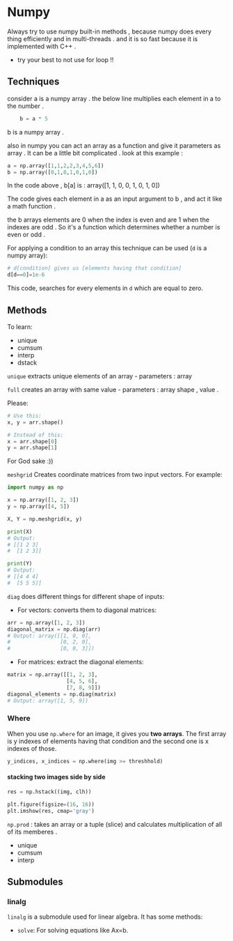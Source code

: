 # Numpy

Always try to use numpy built-in methods , because 
numpy does every thing efficiently and in multi-threads . 
and it is so fast because it is implemented with C++ . 

* try your best to not use for loop !!

## Techniques

consider a is a numpy array . the below line multiplies 
each element in a to the number . 

```python
    b = a * 5
```

b is a numpy array .

also in numpy you can act an array as a function and give it parameters as array . It can be a little bit complicated . look at this example : 
```python
a = np.array([1,1,2,2,3,4,5,6])
b = np.array([0,1,0,1,0,1,0])
```
In the code above , b[a] is : array([1, 1, 0, 0, 1, 0, 1, 0])

The code gives each element in a as an input argument to b , and act it like a math function . 

the b arrays elements are 0 when the index is even and are 1 when the indexes are odd . So it's a function which determines whether a number is even or odd . 

For applying a condition to an array this technique can be used (`d` is a numpy array):
```python
# d[condition] gives us [elements having that condition]
d[d==0]=1e-6
```
This code, searches for every elements in `d` which are equal to zero. 

## Methods 

To learn:
- unique
- cumsum
- interp
- dstack

`unique` extracts unique elements of an array - parameters : array

`full` creates an array with same value - parameters : array shape , value . 

Please:
```python
# Use this:
x, y = arr.shape()

# Instead of this:
x = arr.shape[0]
y = arr.shape[1]
```
For God sake :))

`meshgrid` Creates coordinate matrices from two input vectors. For example:
```python
import numpy as np

x = np.array([1, 2, 3])
y = np.array([4, 5])

X, Y = np.meshgrid(x, y)

print(X)
# Output:
# [[1 2 3]
#  [1 2 3]]

print(Y)
# Output:
# [[4 4 4]
#  [5 5 5]]
```

`diag` does different things for different shape of inputs:
- For vectors: converts them to diagonal matrices:
```python
arr = np.array([1, 2, 3])
diagonal_matrix = np.diag(arr)
# Output: array([[1, 0, 0],
#                [0, 2, 0],
#                [0, 0, 3]])
```
- For matrices: extract the diagonal elements:
```python
matrix = np.array([[1, 2, 3],
                   [4, 5, 6],
                   [7, 8, 9]])
diagonal_elements = np.diag(matrix)
# Output: array([1, 5, 9])
```

### Where
When you use `np.where` for an image, it gives you **two arrays**. The first array is y indexes of elements having that condition and the second one is x indexes of those.
```python
y_indices, x_indices = np.where(img >= threshhold)
```

#### stacking two images side by side

```python
res = np.hstack((img, clh))

plt.figure(figsize=(16, 16))
plt.imshow(res, cmap='gray')
```

`np.prod` : takes an array or a tuple (slice) and calculates multiplication of all of its memberes . 


* unique
* cumsum
* interp

## Submodules

### linalg
`linalg` is a submodule used for linear algebra. It has some methods:
- `solve`: For solving equations like Ax=b.